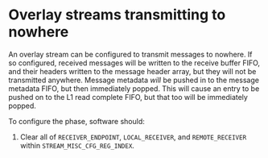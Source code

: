 # Overlay streams transmitting to nowhere

An overlay stream can be configured to transmit messages to nowhere. If so configured, received messages will be written to the receive buffer FIFO, and their headers written to the message header array, but they will not be transmitted anywhere. Message metadata _will_ be pushed in to the message metadata FIFO, but then immediately popped. This will cause an entry to be pushed on to the L1 read complete FIFO, but that too will be immediately popped.

To configure the phase, software should:
1. Clear all of `RECEIVER_ENDPOINT`, `LOCAL_RECEIVER`, and `REMOTE_RECEIVER` within `STREAM_MISC_CFG_REG_INDEX`.
